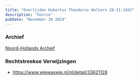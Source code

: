 ```yaml
---
title: "Overlijden Hubertus Theodorus Walters 28-11-1942"
description: "Source"
pubDate: "November 20 2024"
---
```


### Archief
[Noord-Hollands Archief](https://noord-hollandsarchief.nl/)

### Rechtstreekse Verwijzingen
- https://www.wiewaswie.nl/nl/detail/33621128